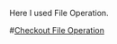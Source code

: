 Here I used File Operation. 

#[Checkout File Operation](https://github.com/MdMahbubTanmay/file-and-folder-operation-in-python)
